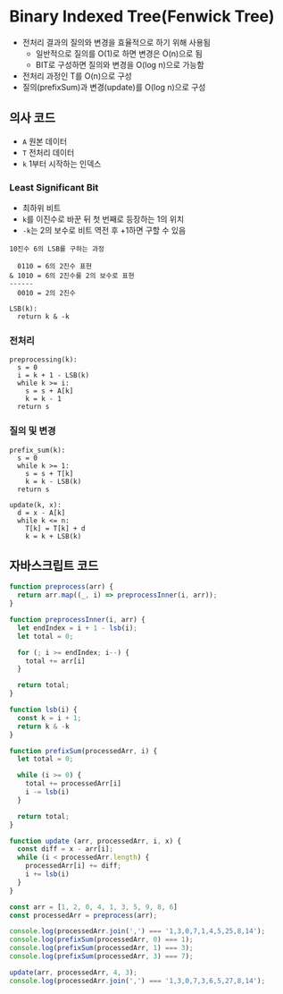 # Binary Indexed Tree(Fenwick Tree)
- 전처리 결과의 질의와 변경을 효율적으로 하기 위해 사용됨
  - 일반적으로 질의를 O(1)로 하면 변경은 O(n)으로 됨
  - BIT로 구성하면 질의와 변경을 O(log n)으로 가능함
- 전처리 과정인 T를 O(n)으로 구성
- 질의(prefixSum)과 변경(update)를 O(log n)으로 구성

## 의사 코드
- `A` 원본 데이터
- `T` 전처리 데이터
- `k` 1부터 시작하는 인덱스
### Least Significant Bit
- 최하위 비트
- `k`를 이진수로 바꾼 뒤 첫 번째로 등장하는 1의 위치
- `-k`는 2의 보수로 비트 역전 후 +1하면 구할 수 있음

```
10진수 6의 LSB를 구하는 과정

  0110 = 6의 2진수 표현
& 1010 = 6의 2진수를 2의 보수로 표현
------
  0010 = 2의 2진수
```

```
LSB(k):
  return k & -k
```

### 전처리
```
preprocessing(k):
  s = 0
  i = k + 1 - LSB(k)
  while k >= i:
    s = s + A[k]
    k = k - 1
  return s
```

### 질의 및 변경
```
prefix_sum(k):
  s = 0
  while k >= 1:
    s = s + T[k]
    k = k - LSB(k)
  return s

update(k, x):
  d = x - A[k]
  while k <= n:
    T[k] = T[k] + d
    k = k + LSB(k)
```

## 자바스크립트 코드
```js
function preprocess(arr) {
  return arr.map((_, i) => preprocessInner(i, arr));
}

function preprocessInner(i, arr) {
  let endIndex = i + 1 - lsb(i);
  let total = 0;

  for (; i >= endIndex; i--) {
    total += arr[i]
  }

  return total;
}

function lsb(i) {
  const k = i + 1;
  return k & -k
}

function prefixSum(processedArr, i) {
  let total = 0;

  while (i >= 0) {
    total += processedArr[i]
    i -= lsb(i)
  }

  return total;
}

function update (arr, processedArr, i, x) {
  const diff = x - arr[i];
  while (i < processedArr.length) {
    processedArr[i] += diff;
    i += lsb(i)
  }
}

const arr = [1, 2, 0, 4, 1, 3, 5, 9, 8, 6]
const processedArr = preprocess(arr);

console.log(processedArr.join(',') === '1,3,0,7,1,4,5,25,8,14');
console.log(prefixSum(processedArr, 0) === 1);
console.log(prefixSum(processedArr, 1) === 3);
console.log(prefixSum(processedArr, 3) === 7);

update(arr, processedArr, 4, 3);
console.log(processedArr.join(',') === '1,3,0,7,3,6,5,27,8,14');
```
